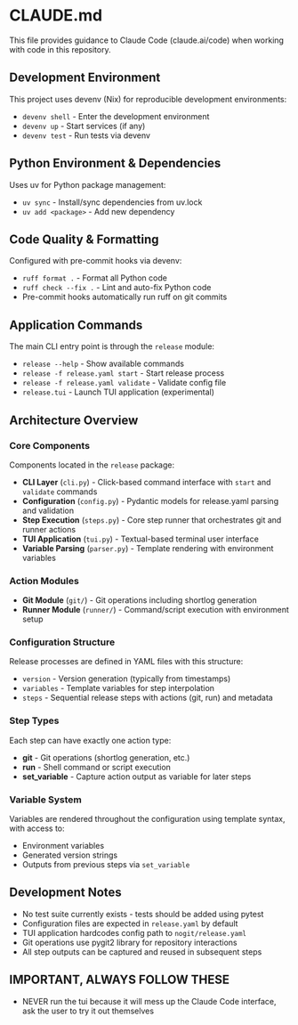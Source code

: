 # CLAUDE.md

This file provides guidance to Claude Code (claude.ai/code) when working with code in this repository.

## Development Environment

This project uses devenv (Nix) for reproducible development environments:
- `devenv shell` - Enter the development environment
- `devenv up` - Start services (if any)
- `devenv test` - Run tests via devenv

## Python Environment & Dependencies

Uses uv for Python package management:
- `uv sync` - Install/sync dependencies from uv.lock
- `uv add <package>` - Add new dependency

## Code Quality & Formatting

Configured with pre-commit hooks via devenv:
- `ruff format .` - Format all Python code
- `ruff check --fix .` - Lint and auto-fix Python code
- Pre-commit hooks automatically run ruff on git commits

## Application Commands

The main CLI entry point is through the `release` module:
- `release --help` - Show available commands
- `release -f release.yaml start` - Start release process
- `release -f release.yaml validate` - Validate config file
- `release.tui` - Launch TUI application (experimental)

## Architecture Overview

### Core Components

Components located in the `release` package:
- **CLI Layer** (`cli.py`) - Click-based command interface with `start` and `validate` commands
- **Configuration** (`config.py`) - Pydantic models for release.yaml parsing and validation
- **Step Execution** (`steps.py`) - Core step runner that orchestrates git and runner actions
- **TUI Application** (`tui.py`) - Textual-based terminal user interface
- **Variable Parsing** (`parser.py`) - Template rendering with environment variables

### Action Modules

- **Git Module** (`git/`) - Git operations including shortlog generation
- **Runner Module** (`runner/`) - Command/script execution with environment setup

### Configuration Structure

Release processes are defined in YAML files with this structure:
- `version` - Version generation (typically from timestamps)
- `variables` - Template variables for step interpolation
- `steps` - Sequential release steps with actions (git, run) and metadata

### Step Types

Each step can have exactly one action type:
- **git** - Git operations (shortlog generation, etc.)
- **run** - Shell command or script execution
- **set_variable** - Capture action output as variable for later steps

### Variable System

Variables are rendered throughout the configuration using template syntax, with access to:
- Environment variables
- Generated version strings
- Outputs from previous steps via `set_variable`

## Development Notes

- No test suite currently exists - tests should be added using pytest
- Configuration files are expected in `release.yaml` by default
- TUI application hardcodes config path to `nogit/release.yaml`
- Git operations use pygit2 library for repository interactions
- All step outputs can be captured and reused in subsequent steps

## IMPORTANT, ALWAYS FOLLOW THESE

- NEVER run the tui because it will mess up the Claude Code interface, ask the user to try it out themselves
